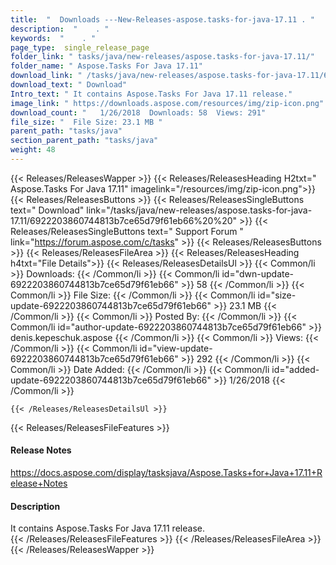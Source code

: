 ```yaml
---
title:  "  Downloads ---New-Releases-aspose.tasks-for-java-17.11 . " 
description:  "    . " 
keywords:  "    . " 
page_type:  single_release_page
folder_link: " tasks/java/new-releases/aspose.tasks-for-java-17.11/"
folder_name: " Aspose.Tasks For Java 17.11"
download_link: " /tasks/java/new-releases/aspose.tasks-for-java-17.11/6922203860744813b7ce65d79f61eb66"
download_text: " Download"
Intro_text: " It contains Aspose.Tasks For Java 17.11 release."
image_link: " https://downloads.aspose.com/resources/img/zip-icon.png"
download_count: "   1/26/2018  Downloads: 58  Views: 291"
file_size: "  File Size: 23.1 MB "
parent_path: "tasks/java"
section_parent_path: "tasks/java"
weight: 48 
---
```


{{< Releases/ReleasesWapper >}}
  {{< Releases/ReleasesHeading H2txt=" Aspose.Tasks For Java 17.11" imagelink="/resources/img/zip-icon.png">}}
  {{< Releases/ReleasesButtons >}}
    {{< Releases/ReleasesSingleButtons text=" Download" link="/tasks/java/new-releases/aspose.tasks-for-java-17.11/6922203860744813b7ce65d79f61eb66%20%20" >}}
    {{< Releases/ReleasesSingleButtons text=" Support Forum " link="https://forum.aspose.com/c/tasks" >}}
  {{< Releases/ReleasesButtons >}}
  {{< Releases/ReleasesFileArea >}}
    {{< Releases/ReleasesHeading h4txt="File Details">}}
    {{< Releases/ReleasesDetailsUl >}}
            {{< Common/li  >}} Downloads: {{< /Common/li >}} 
      {{< Common/li id="dwn-update-6922203860744813b7ce65d79f61eb66" >}} 58 {{< /Common/li >}} 
      {{< Common/li  >}} File Size: {{< /Common/li >}} 
      {{< Common/li id="size-update-6922203860744813b7ce65d79f61eb66" >}} 23.1 MB {{< /Common/li >}} 
      {{< Common/li  >}} Posted By: {{< /Common/li >}} 
      {{< Common/li id="author-update-6922203860744813b7ce65d79f61eb66" >}} denis.kepeschuk.aspose {{< /Common/li >}} 
      {{< Common/li  >}} Views: {{< /Common/li >}} 
      {{< Common/li id="view-update-6922203860744813b7ce65d79f61eb66" >}} 292 {{< /Common/li >}} 
      {{< Common/li  >}} Date Added: {{< /Common/li >}} 
      {{< Common/li id="added-update-6922203860744813b7ce65d79f61eb66" >}} 1/26/2018 {{< /Common/li >}} 

    {{< /Releases/ReleasesDetailsUl >}}

  {{< Releases/ReleasesFileFeatures >}}
      <h4>Release Notes</h4><div><a href="https://docs.aspose.com/display/tasksjava/Aspose.Tasks+for+Java+17.11+Release+Notes">https://docs.aspose.com/display/tasksjava/Aspose.Tasks+for+Java+17.11+Release+Notes</a></div><h4>Description</h4><div class="HTMLDescription">It contains Aspose.Tasks For Java 17.11 release.</div>
  {{< /Releases/ReleasesFileFeatures >}}
 {{< /Releases/ReleasesFileArea >}}
{{< /Releases/ReleasesWapper >}}



